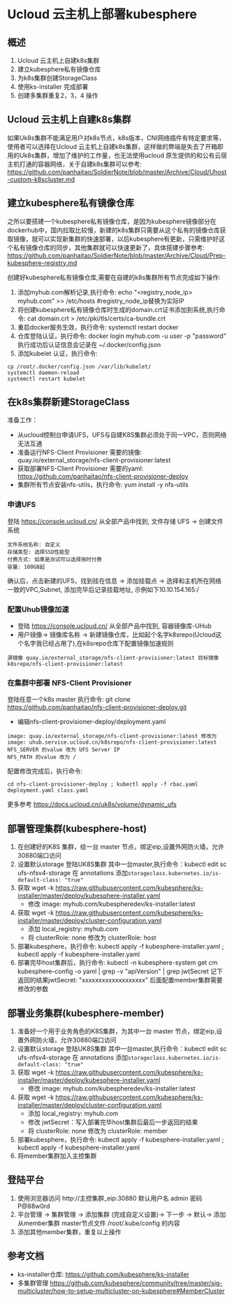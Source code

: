 # Ucloud 云主机上部署kubesphere

## 概述

1. Ucloud 云主机上自建k8s集群
2. 建立kubesphere私有镜像仓库
3. 为k8s集群创建StorageClass
4. 使用ks-installer 完成部署
5. 创建多集群重复2，3，4 操作

## Ucloud 云主机上自建k8s集群

如果Uk8s集群不能满足用户对k8s节点，k8s版本，CNI网络插件有特定要求等，使用者可以选择在Ucloud 云主机上自建k8s集群，这样做的弊端是失去了开箱即用的Uk8s集群，增加了维护的工作量，也无法使用ucloud 原生提供的和公有云宿主机打通的容器网络，关于自建k8s集群可以参考: <https://github.com/panhaitao/SoldierNote/blob/master/Archive/Cloud/Uhost-custom-k8scluster.md>

## 建立kubesphere私有镜像仓库

之所以要搭建一个kubesphere私有镜像仓库，是因为kubesphere镜像部分在dockerhub中，国内拉取比较慢，新建的k8s集群只需要从这个私有的镜像仓库获取镜像，就可以实现新集群的快速部署，以后kubesphere有更新，只需维护好这个私有镜像仓库的同步，其他集群就可以快速更新了，具体搭建步骤参考:
<https://github.com/panhaitao/SoldierNote/blob/master/Archive/Cloud/Prep-kubesphere-registry.md>

创建好kubesphere私有镜像仓库,需要在自建的k8s集群所有节点完成如下操作:

1. 添加myhub.com解析记录,执行命令: echo "<registry_node_ip> myhub.com" >> /etc/hosts #registry_node_ip替换为实际IP
2. 将创建kubesphere私有镜像仓库时生成的domain.crt证书添加到系统,执行命令: cat domain.crt > /etc/pki/tls/certs/ca-bundle.crt
3. 重启docker服务生效，执行命令: systemctl restart docker
4. 仓库登陆认证，执行命令: docker login myhub.com -u user -p "password" 执行成功后认证信息会记录在 ~/.docker/config.json
5. 添加kubelet 认证，执行命令:

```
cp /root/.docker/config.json /var/lib/kubelet/
systemctl daemon-reload
systemctl restart kubelet
```

## 在k8s集群新建StorageClass

准备工作：

* 从ucloud控制台申请UFS，UFS与自建K8S集群必须处于同一VPC，否则网络无法互通
* 准备运行NFS-Client Provisioner 需要的镜像: quay.io/external_storage/nfs-client-provisioner:latest 
* 获取部署NFS-Client Provisioner 需要的yaml: https://github.com/panhaitao/nfs-client-provisioner-deploy
* 集群所有节点安装nfs-utils，执行命令: yum install -y nfs-utils

### 申请UFS

登陆 https://console.ucloud.cn/ 从全部产品中找到, 文件存储 UFS -> 创建文件系统
```
文件系统名称: 自定义
存储类型: 选择SSD性能型
付费方式: 如果是测试可以选择按时付费
容量: 100GB起  
```
确认后，点击新建的UFS，找到挂在信息 -> 添加挂载点 ->  选择和主机所在网络一致的VPC,Subnet, 添加完毕后记录挂载地址, 示例如下10.10.154.165:/ 

### 配置Uhub镜像加速

* 登陆 https://console.ucloud.cn/ 从全部产品中找到, 容器镜像库-UHub
* 用户镜像-> 镜像库名称 -> 新建镜像仓库，比如起个名字k8srepo(Ucloud这个名字我已经占用了),在k8srepo仓库下配置镜像加速规则

```
源镜像 quay.io/external_storage/nfs-client-provisioner:latest 目标镜像 k8srepo/nfs-client-provisioner:latest
```

### 在集群中部署 NFS-Client Provisioner

登陆任意一个k8s master 执行命令: git clone https://github.com/panhaitao/nfs-client-provisioner-deploy.git 

* 编辑nfs-client-provisioner-deploy/deployment.yaml
```
image: quay.io/external_storage/nfs-client-provisioner:latest 修改为 image: uhub.service.ucloud.cn/k8srepo/nfs-client-provisioner:latest 
NFS_SERVER 的value 改为 UFS Server IP
NFS_PATH 的value 改为 / 
```
配置修改完成后，执行命令:
```
cd nfs-client-provisioner-deploy ; kubectl apply -f rbac.yaml deployment.yaml class.yaml
```
更多参考 https://docs.ucloud.cn/uk8s/volume/dynamic_ufs

## 部署管理集群(kubesphere-host)

1. 在创建好的K8S 集群，给一台 master 节点，绑定eip,设置外网防火墙，允许30880端口访问
2. 设置默认storage 登陆UK8S集群 其中一台master,执行命令：kubectl edit sc ufs-nfsv4-storage 在 annotations  添加` storageclass.kubernetes.io/is-default-class: "true" `
3. 获取 wget -k https://raw.githubusercontent.com/kubesphere/ks-installer/master/deploy/kubesphere-installer.yaml 
    * 修改 image: myhub.com/kubespheredev/ks-installer:latest
4.  获取 wget -k https://raw.githubusercontent.com/kubesphere/ks-installer/master/deploy/cluster-configuration.yaml
    * 添加 local_registry: myhub.com
    * 将 clusterRole: none 修改为 clusterRole: host
5. 部署kubesphere，执行命令: kubectl apply -f kubesphere-installer.yaml ; kubectl apply -f kubesphere-installer.yaml
6. 部署完毕host集群后，执行命令: kubectl -n kubesphere-system get cm kubesphere-config -o yaml | grep -v "apiVersion" | grep jwtSecret 记下返回的结果jwtSecret: "xxxxxxxxxxxxxxxxxxx" 后面配置member集群需要修改的参数

## 部署业务集群(kubesphere-member)

1. 准备好一个用于业务角色的K8S集群，为其中一台 master 节点，绑定eip,设置外网防火墙，允许30880端口访问
2. 设置默认storage 登陆UK8S集群 其中一台master,执行命令：kubectl edit sc ufs-nfsv4-storage 在 annotations  添加` storageclass.kubernetes.io/is-default-class: "true" `
3. 获取 wget -k https://raw.githubusercontent.com/kubesphere/ks-installer/master/deploy/kubesphere-installer.yaml 
    * 修改 image: myhub.com/kubespheredev/ks-installer:latest
4. 获取 wget -k https://raw.githubusercontent.com/kubesphere/ks-installer/master/deploy/cluster-configuration.yaml
    * 添加 local_registry: myhub.com
    * 修改 jwtSecret：写入部署完毕host集群后最后一步返回的结果 
    * 将 clusterRole: none 修改为 clusterRole: member
5. 部署kubesphere，执行命令: kubectl apply -f kubesphere-installer.yaml ; kubectl apply -f kubesphere-installer.yaml
6. 将member集群加入主控集群

## 登陆平台

1. 使用浏览器访问 http://主控集群_eip:30880 默认用户名 admin 密码 P@88w0rd
2. 平台管理 -> 集群管理 -> 添加集群 (完成自定义设置)-> 下一步 -> 默认-> 添加从member集群 master节点文件 /root/.kube/config 的内容
3. 添加其他member集群，重复以上操作

## 参考文档

* ks-installer仓库: https://github.com/kubesphere/ks-installer
* 多集群管理 https://github.com/kubesphere/community/tree/master/sig-multicluster/how-to-setup-multicluster-on-kubesphere#MemberCluster
